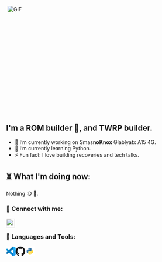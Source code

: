 <img align="right" alt="GIF" src="https://github.com/abhisheknaiidu/abhisheknaiidu/blob/master/code.gif?raw=true" width="500" height="320" />

## I'm a ROM builder 🚀, and TWRP builder.
- 🔭 I’m currently working on Smas**noKnox** Glablyatx A15 4G.
- 🌱 I’m currently learning Python.
- ⚡ Fun fact: I love building recoveries and tech talks.

## ⏳ What I'm doing now:
Nothing :D 🚀.
<br />

### 📩 Connect with me:

[<img align="left" height="24" width="24" src="https://raw.githubusercontent.com/dheereshagrwal/colored-icons/48168dc3cb093fba153af35248e1a54db5b08494/public/icons/instagram/instagram.svg" />][instagram]

<br />

### 🔧 Languages and Tools:

[<img align="left" alt="Visual Studio Code" width="26px" src="https://raw.githubusercontent.com/github/explore/80688e429a7d4ef2fca1e82350fe8e3517d3494d/topics/visual-studio-code/visual-studio-code.png" />][vsCode]
[<img align="left" alt="GitHub" width="26px" src="https://raw.githubusercontent.com/github/explore/78df643247d429f6cc873026c0622819ad797942/topics/github/github.png" />][github]
[<img align="left" alt="Python" width="26px" src="https://raw.githubusercontent.com/github/explore/cebd63002168a05a6a642f309227eefeccd92950/topics/python/python.png" />][python]

<br />


<br />
<br />
<br />
<br />
<br />

[instagram]: https://instagram.com/lyntax_
[vsCode]: https://code.visualstudio.com/
[github]: https://github.com/meeo11
[python]: https://www.python.org/
